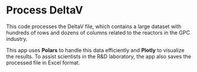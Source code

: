 # Process DeltaV

This code processes the DeltaV file, which contains a large dataset with hundreds of rows and dozens of columns related to the reactors in the GPC industry.

This app uses **Polars** to handle this data efficiently and **Plotly** to visualize the results. To assist scientists in the R&D laboratory, the app also saves the processed file in Excel format.
